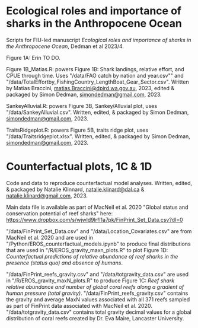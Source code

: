 # Ecological roles and importance of sharks in the Anthropocene Ocean

Scripts for FIU-led manuscript *Ecological roles and importance of sharks in the Anthropocene Ocean*, Dedman et al 2023/4.

Figure 1A: Erin TO DO.

Figure 1B_Matias.R: powers Figure 1B: Shark landings, relative effort, and CPUE through time. Uses "/data/FAO catch by nation and year.csv"" and "/data/TotalEffortby_FishingCountry_LengthBoat_Gear_Sector.csv". Written by Matias Braccini, matias.Braccini@dpird.wa.gov.au, 2023, edited & packaged by Simon Dedman, simondedman@gmail.com, 2023.

SankeyAlluvial.R: powers Figure 3B, Sankey/Alluvial plot, uses "/data/SankeyAlluvial.csv". Written, edited, & packaged by Simon Dedman, simondedman@gmail.com, 2023.

TraitsRidgeplot.R: powers Figure 5B, traits ridge plot, uses "/data/Traitsridgeplot.xlsx". Written, edited, & packaged by Simon Dedman, simondedman@gmail.com, 2023.

# Counterfactual plots, 1C & 1D

Code and data to reproduce counterfactual model analyses. Written, edited, & packaged by Natalie Klinnard, natalie.klinard@dal.ca & natalie.klinard@gmail.com, 2023.

Main data file is available as part of MacNeil et al. 2020 "Global status and conservation potential of reef sharks" here: https://www.dropbox.com/s/wjwld9lrfl1a7pk/FinPrint_Set_Data.csv?dl=0

"/data/FinPrint_Set_Data.csv" and "/data/Location_Covariates.csv" are from MacNeil et al. 2020 and are used in "/Python/EROS_counterfactual_models.ipynb" to produce final distributions that are used in "/R/EROS_gravity_maxn_plots.R" to plot Figure 1D: *Counterfactual predictions of relative abundance of reef sharks in the presence (status quo) and absence of humans*.

"/data/FinPrint_reefs_gravity.csv" and "/data/totgravity_data.csv" are used in "/R/EROS_gravity_maxN_plots.R" to produce Figure 1C: *Reef shark relative abundance and number of global coral reefs along a gradient of human pressure (total gravity)*. "/data/FinPrint_reefs_gravity.csv" contains the gravity and average MaxN values associated with all 371 reefs sampled as part of FinPrint data associated with MacNeil et al. 2020. "/data/totgravity_data.csv" contains total gravity decimal values for a global distribution of coral reefs created by Dr. Eva Maire, Lancaster University.
